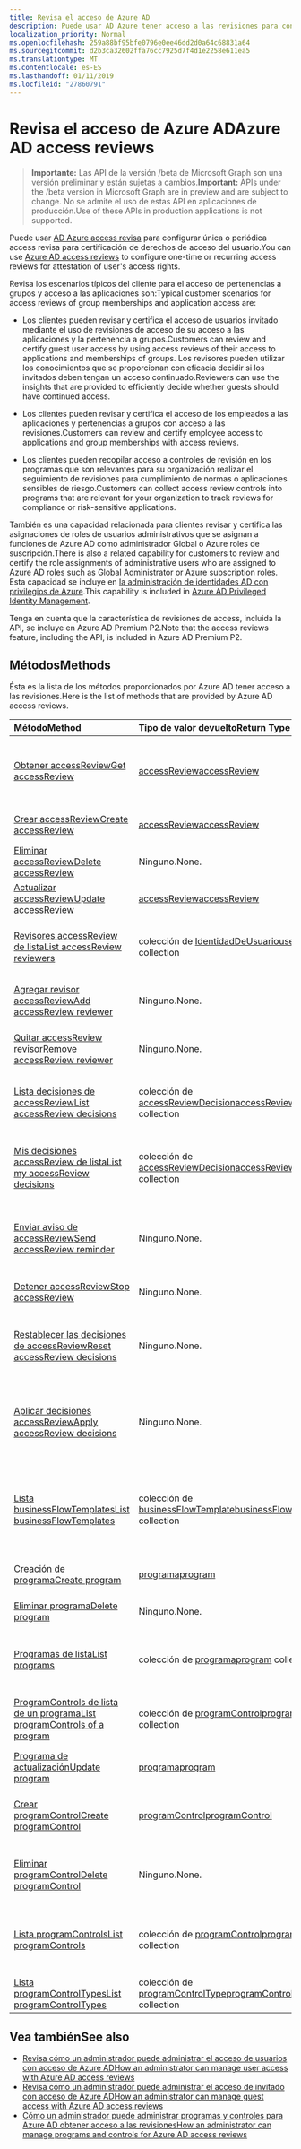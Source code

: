 ```yaml
---
title: Revisa el acceso de Azure AD
description: Puede usar AD Azure tener acceso a las revisiones para configurar revisiones de acceso única o recurrente para la certificación de derechos de acceso del usuario.
localization_priority: Normal
ms.openlocfilehash: 259a88bf95bfe0796e0ee46dd2d0a64c68831a64
ms.sourcegitcommit: d2b3ca32602ffa76cc7925d7f4d1e2258e611ea5
ms.translationtype: MT
ms.contentlocale: es-ES
ms.lasthandoff: 01/11/2019
ms.locfileid: "27860791"
---
```

# <a name="azure-ad-access-reviews"></a><span data-ttu-id="d24c7-103">Revisa el acceso de Azure AD</span><span class="sxs-lookup"><span data-stu-id="d24c7-103">Azure AD access reviews</span></span>

> <span data-ttu-id="d24c7-104">**Importante:** Las API de la versión /beta de Microsoft Graph son una versión preliminar y están sujetas a cambios.</span><span class="sxs-lookup"><span data-stu-id="d24c7-104">**Important:** APIs under the /beta version in Microsoft Graph are in preview and are subject to change.</span></span> <span data-ttu-id="d24c7-105">No se admite el uso de estas API en aplicaciones de producción.</span><span class="sxs-lookup"><span data-stu-id="d24c7-105">Use of these APIs in production applications is not supported.</span></span>

<span data-ttu-id="d24c7-106">Puede usar [AD Azure access revisa](https://docs.microsoft.com/en-us/azure/active-directory/active-directory-azure-ad-controls-access-reviews-overview) para configurar única o periódica access revisa para certificación de derechos de acceso del usuario.</span><span class="sxs-lookup"><span data-stu-id="d24c7-106">You can use [Azure AD access reviews](https://docs.microsoft.com/en-us/azure/active-directory/active-directory-azure-ad-controls-access-reviews-overview) to configure one-time or recurring access reviews for attestation of user's access rights.</span></span>

<span data-ttu-id="d24c7-107">Revisa los escenarios típicos del cliente para el acceso de pertenencias a grupos y acceso a las aplicaciones son:</span><span class="sxs-lookup"><span data-stu-id="d24c7-107">Typical customer scenarios for access reviews of group memberships and application access are:</span></span>
   
- <span data-ttu-id="d24c7-108">Los clientes pueden revisar y certifica el acceso de usuarios invitado mediante el uso de revisiones de acceso de su acceso a las aplicaciones y la pertenencia a grupos.</span><span class="sxs-lookup"><span data-stu-id="d24c7-108">Customers can review and certify guest user access by using access reviews of their access to applications and memberships of groups.</span></span> <span data-ttu-id="d24c7-109">Los revisores pueden utilizar los conocimientos que se proporcionan con eficacia decidir si los invitados deben tengan un acceso continuado.</span><span class="sxs-lookup"><span data-stu-id="d24c7-109">Reviewers can use the insights that are provided to efficiently decide whether guests should have continued access.</span></span>
      
- <span data-ttu-id="d24c7-110">Los clientes pueden revisar y certifica el acceso de los empleados a las aplicaciones y pertenencias a grupos con acceso a las revisiones.</span><span class="sxs-lookup"><span data-stu-id="d24c7-110">Customers can review and certify employee access to applications and group memberships with access reviews.</span></span>
   
- <span data-ttu-id="d24c7-111">Los clientes pueden recopilar acceso a controles de revisión en los programas que son relevantes para su organización realizar el seguimiento de revisiones para cumplimiento de normas o aplicaciones sensibles de riesgo.</span><span class="sxs-lookup"><span data-stu-id="d24c7-111">Customers can collect access review controls into programs that are relevant for your organization to track reviews for compliance or risk-sensitive applications.</span></span>

<span data-ttu-id="d24c7-112">También es una capacidad relacionada para clientes revisar y certifica las asignaciones de roles de usuarios administrativos que se asignan a funciones de Azure AD como administrador Global o Azure roles de suscripción.</span><span class="sxs-lookup"><span data-stu-id="d24c7-112">There is also a related capability for customers to review and certify the role assignments of administrative users who are assigned to Azure AD roles such as Global Administrator or Azure subscription roles.</span></span>  <span data-ttu-id="d24c7-113">Esta capacidad se incluye en [la administración de identidades AD con privilegios de Azure](privilegedidentitymanagement-root.md).</span><span class="sxs-lookup"><span data-stu-id="d24c7-113">This capability is included in [Azure AD Privileged Identity Management](privilegedidentitymanagement-root.md).</span></span>

<span data-ttu-id="d24c7-114">Tenga en cuenta que la característica de revisiones de access, incluida la API, se incluye en Azure AD Premium P2.</span><span class="sxs-lookup"><span data-stu-id="d24c7-114">Note that the access reviews feature, including the API, is included in Azure AD Premium P2.</span></span> 

## <a name="methods"></a><span data-ttu-id="d24c7-115">Métodos</span><span class="sxs-lookup"><span data-stu-id="d24c7-115">Methods</span></span>

<span data-ttu-id="d24c7-116">Ésta es la lista de los métodos proporcionados por Azure AD tener acceso a las revisiones.</span><span class="sxs-lookup"><span data-stu-id="d24c7-116">Here is the list of methods that are provided by Azure AD access reviews.</span></span>  

| <span data-ttu-id="d24c7-117">Método</span><span class="sxs-lookup"><span data-stu-id="d24c7-117">Method</span></span>           | <span data-ttu-id="d24c7-118">Tipo de valor devuelto</span><span class="sxs-lookup"><span data-stu-id="d24c7-118">Return Type</span></span>    |<span data-ttu-id="d24c7-119">Descripción</span><span class="sxs-lookup"><span data-stu-id="d24c7-119">Description</span></span>|
|:---------------|:--------|:----------|
|[<span data-ttu-id="d24c7-120">Obtener accessReview</span><span class="sxs-lookup"><span data-stu-id="d24c7-120">Get accessReview</span></span>](../api/accessreview-get.md) |   [<span data-ttu-id="d24c7-121">accessReview</span><span class="sxs-lookup"><span data-stu-id="d24c7-121">accessReview</span></span>](accessreview.md) |   <span data-ttu-id="d24c7-122">Obtenga una revisión de access con un identificador específico.</span><span class="sxs-lookup"><span data-stu-id="d24c7-122">Get an access review with a specific id.</span></span> |
|[<span data-ttu-id="d24c7-123">Crear accessReview</span><span class="sxs-lookup"><span data-stu-id="d24c7-123">Create accessReview</span></span>](../api/accessreview-create.md) | [<span data-ttu-id="d24c7-124">accessReview</span><span class="sxs-lookup"><span data-stu-id="d24c7-124">accessReview</span></span>](accessreview.md) |   <span data-ttu-id="d24c7-125">Crear un nuevo accessReview.</span><span class="sxs-lookup"><span data-stu-id="d24c7-125">Create a new accessReview.</span></span> |
|[<span data-ttu-id="d24c7-126">Eliminar accessReview</span><span class="sxs-lookup"><span data-stu-id="d24c7-126">Delete accessReview</span></span>](../api/accessreview-delete.md) | <span data-ttu-id="d24c7-127">Ninguno.</span><span class="sxs-lookup"><span data-stu-id="d24c7-127">None.</span></span>   | <span data-ttu-id="d24c7-128">Eliminar un accessReview.</span><span class="sxs-lookup"><span data-stu-id="d24c7-128">Delete an accessReview.</span></span> |
|[<span data-ttu-id="d24c7-129">Actualizar accessReview</span><span class="sxs-lookup"><span data-stu-id="d24c7-129">Update accessReview</span></span>](../api/accessreview-update.md) | [<span data-ttu-id="d24c7-130">accessReview</span><span class="sxs-lookup"><span data-stu-id="d24c7-130">accessReview</span></span>](accessreview.md) | <span data-ttu-id="d24c7-131">Actualizar un accessReview.</span><span class="sxs-lookup"><span data-stu-id="d24c7-131">Update an accessReview.</span></span> |
|[<span data-ttu-id="d24c7-132">Revisores accessReview de lista</span><span class="sxs-lookup"><span data-stu-id="d24c7-132">List accessReview reviewers</span></span>](../api/accessreview-listreviewers.md) |      <span data-ttu-id="d24c7-133">colección de [IdentidadDeUsuario](useridentity.md)</span><span class="sxs-lookup"><span data-stu-id="d24c7-133">[userIdentity](useridentity.md) collection</span></span>| <span data-ttu-id="d24c7-134">Obtenga los revisores de un accessReview.</span><span class="sxs-lookup"><span data-stu-id="d24c7-134">Get the reviewers of an accessReview.</span></span> |
|[<span data-ttu-id="d24c7-135">Agregar revisor accessReview</span><span class="sxs-lookup"><span data-stu-id="d24c7-135">Add accessReview reviewer</span></span>](../api/accessreview-addreviewer.md) |      <span data-ttu-id="d24c7-136">Ninguno.</span><span class="sxs-lookup"><span data-stu-id="d24c7-136">None.</span></span>   |   <span data-ttu-id="d24c7-137">Agregar un revisor a una accessReview.</span><span class="sxs-lookup"><span data-stu-id="d24c7-137">Add a reviewer to an accessReview.</span></span> |
|[<span data-ttu-id="d24c7-138">Quitar accessReview revisor</span><span class="sxs-lookup"><span data-stu-id="d24c7-138">Remove accessReview reviewer</span></span>](../api/accessreview-removereviewer.md) | <span data-ttu-id="d24c7-139">Ninguno.</span><span class="sxs-lookup"><span data-stu-id="d24c7-139">None.</span></span>  |   <span data-ttu-id="d24c7-140">Quitar un revisor de un accessReview.</span><span class="sxs-lookup"><span data-stu-id="d24c7-140">Remove a reviewer from an accessReview.</span></span> |
|[<span data-ttu-id="d24c7-141">Lista decisiones de accessReview</span><span class="sxs-lookup"><span data-stu-id="d24c7-141">List accessReview decisions</span></span>](../api/accessreview-listdecisions.md) |      <span data-ttu-id="d24c7-142">colección de [accessReviewDecision](accessreviewdecision.md)</span><span class="sxs-lookup"><span data-stu-id="d24c7-142">[accessReviewDecision](accessreviewdecision.md) collection</span></span>| <span data-ttu-id="d24c7-143">Obtenga las decisiones de un accessReview.</span><span class="sxs-lookup"><span data-stu-id="d24c7-143">Get the decisions of an accessReview.</span></span>|
|[<span data-ttu-id="d24c7-144">Mis decisiones accessReview de lista</span><span class="sxs-lookup"><span data-stu-id="d24c7-144">List my accessReview decisions</span></span>](../api/accessreview-listmydecisions.md) |     <span data-ttu-id="d24c7-145">colección de [accessReviewDecision](accessreviewdecision.md)</span><span class="sxs-lookup"><span data-stu-id="d24c7-145">[accessReviewDecision](accessreviewdecision.md) collection</span></span>| <span data-ttu-id="d24c7-146">Como revisor, obtener Mis decisiones de un accessReview.</span><span class="sxs-lookup"><span data-stu-id="d24c7-146">As a reviewer, get my decisions of an accessReview.</span></span>|
|[<span data-ttu-id="d24c7-147">Enviar aviso de accessReview</span><span class="sxs-lookup"><span data-stu-id="d24c7-147">Send accessReview reminder</span></span>](../api/accessreview-sendreminder.md) |        <span data-ttu-id="d24c7-148">Ninguno.</span><span class="sxs-lookup"><span data-stu-id="d24c7-148">None.</span></span>   |   <span data-ttu-id="d24c7-149">Enviar un aviso a los revisores de un accessReview.</span><span class="sxs-lookup"><span data-stu-id="d24c7-149">Send a reminder to the reviewers of an accessReview.</span></span> |
|[<span data-ttu-id="d24c7-150">Detener accessReview</span><span class="sxs-lookup"><span data-stu-id="d24c7-150">Stop accessReview</span></span>](../api/accessreview-stop.md) |     <span data-ttu-id="d24c7-151">Ninguno.</span><span class="sxs-lookup"><span data-stu-id="d24c7-151">None.</span></span>   |   <span data-ttu-id="d24c7-152">Detener una accessReview.</span><span class="sxs-lookup"><span data-stu-id="d24c7-152">Stop an accessReview.</span></span> |
|[<span data-ttu-id="d24c7-153">Restablecer las decisiones de accessReview</span><span class="sxs-lookup"><span data-stu-id="d24c7-153">Reset accessReview decisions</span></span>](../api/accessreview-reset.md) |     <span data-ttu-id="d24c7-154">Ninguno.</span><span class="sxs-lookup"><span data-stu-id="d24c7-154">None.</span></span>   |   <span data-ttu-id="d24c7-155">Restablecer las decisiones en un accessReview en curso.</span><span class="sxs-lookup"><span data-stu-id="d24c7-155">Reset the decisions in an in-progress accessReview.</span></span>|
|[<span data-ttu-id="d24c7-156">Aplicar decisiones accessReview</span><span class="sxs-lookup"><span data-stu-id="d24c7-156">Apply accessReview decisions</span></span>](../api/accessreview-apply.md) |     <span data-ttu-id="d24c7-157">Ninguno.</span><span class="sxs-lookup"><span data-stu-id="d24c7-157">None.</span></span>   |   <span data-ttu-id="d24c7-158">Se aplican las decisiones de un accessReview completado.</span><span class="sxs-lookup"><span data-stu-id="d24c7-158">Apply the decisions from a completed accessReview.</span></span>|
|[<span data-ttu-id="d24c7-159">Lista businessFlowTemplates</span><span class="sxs-lookup"><span data-stu-id="d24c7-159">List businessFlowTemplates</span></span>](../api/businessflowtemplate-list.md) | <span data-ttu-id="d24c7-160">colección de [businessFlowTemplate](businessflowtemplate.md)</span><span class="sxs-lookup"><span data-stu-id="d24c7-160">[businessFlowTemplate](businessflowtemplate.md) collection</span></span>| <span data-ttu-id="d24c7-161">Obtener las plantillas de flujo de negocio adecuados tener acceso a las revisiones.</span><span class="sxs-lookup"><span data-stu-id="d24c7-161">Get the business flow templates appropriate to access reviews.</span></span>|
|[<span data-ttu-id="d24c7-162">Creación de programa</span><span class="sxs-lookup"><span data-stu-id="d24c7-162">Create program</span></span>](../api/program-create.md) |   [<span data-ttu-id="d24c7-163">programa</span><span class="sxs-lookup"><span data-stu-id="d24c7-163">program</span></span>](program.md)   |   <span data-ttu-id="d24c7-164">Crear un nuevo programa.</span><span class="sxs-lookup"><span data-stu-id="d24c7-164">Create a new program.</span></span>|
|[<span data-ttu-id="d24c7-165">Eliminar programa</span><span class="sxs-lookup"><span data-stu-id="d24c7-165">Delete program</span></span>](../api/program-delete.md) |   <span data-ttu-id="d24c7-166">Ninguno.</span><span class="sxs-lookup"><span data-stu-id="d24c7-166">None.</span></span>   |   <span data-ttu-id="d24c7-167">Eliminar un programa.</span><span class="sxs-lookup"><span data-stu-id="d24c7-167">Delete a program.</span></span>|
|[<span data-ttu-id="d24c7-168">Programas de lista</span><span class="sxs-lookup"><span data-stu-id="d24c7-168">List programs</span></span>](../api/program-list.md) |  <span data-ttu-id="d24c7-169">colección de [programa](program.md)</span><span class="sxs-lookup"><span data-stu-id="d24c7-169">[program](program.md) collection</span></span>|   <span data-ttu-id="d24c7-170">Obtener una colección de todos los programas.</span><span class="sxs-lookup"><span data-stu-id="d24c7-170">Get a collection of all the programs.</span></span>|
|[<span data-ttu-id="d24c7-171">ProgramControls de lista de un programa</span><span class="sxs-lookup"><span data-stu-id="d24c7-171">List programControls of a program</span></span>](../api/program-listcontrols.md) |      <span data-ttu-id="d24c7-172">colección de [programControl](programcontrol.md)</span><span class="sxs-lookup"><span data-stu-id="d24c7-172">[programControl](programcontrol.md) collection</span></span>| <span data-ttu-id="d24c7-173">Obtener una colección de los controles de un programa.</span><span class="sxs-lookup"><span data-stu-id="d24c7-173">Get a collection of the controls of a program.</span></span>|
|[<span data-ttu-id="d24c7-174">Programa de actualización</span><span class="sxs-lookup"><span data-stu-id="d24c7-174">Update program</span></span>](../api/program-update.md) |   [<span data-ttu-id="d24c7-175">programa</span><span class="sxs-lookup"><span data-stu-id="d24c7-175">program</span></span>](program.md)|  <span data-ttu-id="d24c7-176">Actualizar un programa.</span><span class="sxs-lookup"><span data-stu-id="d24c7-176">Update a program.</span></span>|
|[<span data-ttu-id="d24c7-177">Crear programControl</span><span class="sxs-lookup"><span data-stu-id="d24c7-177">Create programControl</span></span>](../api/programcontrol-create.md) |     [<span data-ttu-id="d24c7-178">programControl</span><span class="sxs-lookup"><span data-stu-id="d24c7-178">programControl</span></span>](programcontrol.md) |   <span data-ttu-id="d24c7-179">Agregar un programControl a un programa.</span><span class="sxs-lookup"><span data-stu-id="d24c7-179">Add a programControl to a program.</span></span>|
|[<span data-ttu-id="d24c7-180">Eliminar programControl</span><span class="sxs-lookup"><span data-stu-id="d24c7-180">Delete programControl</span></span>](../api/programcontrol-delete.md) |     <span data-ttu-id="d24c7-181">Ninguno.</span><span class="sxs-lookup"><span data-stu-id="d24c7-181">None.</span></span>   |   <span data-ttu-id="d24c7-182">Quitar un programControl de un programa.</span><span class="sxs-lookup"><span data-stu-id="d24c7-182">Remove a programControl from a program.</span></span>|
|[<span data-ttu-id="d24c7-183">Lista programControls</span><span class="sxs-lookup"><span data-stu-id="d24c7-183">List programControls</span></span>](../api/programcontrol-list.md) | <span data-ttu-id="d24c7-184">colección de [programControl](programcontrol.md)</span><span class="sxs-lookup"><span data-stu-id="d24c7-184">[programControl](programcontrol.md) collection</span></span>| <span data-ttu-id="d24c7-185">Controles de lista a través de todos los programas en el inquilino.</span><span class="sxs-lookup"><span data-stu-id="d24c7-185">List controls across all programs in the tenant.</span></span>|
|[<span data-ttu-id="d24c7-186">Lista programControlTypes</span><span class="sxs-lookup"><span data-stu-id="d24c7-186">List programControlTypes</span></span>](../api/programcontroltype-list.md) | <span data-ttu-id="d24c7-187">colección de [programControlType](programcontroltype.md)</span><span class="sxs-lookup"><span data-stu-id="d24c7-187">[programControlType](programcontroltype.md) collection</span></span>| <span data-ttu-id="d24c7-188">Lista de tipos de control de programa.</span><span class="sxs-lookup"><span data-stu-id="d24c7-188">List program control types.</span></span> |


## <a name="see-also"></a><span data-ttu-id="d24c7-189">Vea también</span><span class="sxs-lookup"><span data-stu-id="d24c7-189">See also</span></span>

- [<span data-ttu-id="d24c7-190">Revisa cómo un administrador puede administrar el acceso de usuarios con acceso de Azure AD</span><span class="sxs-lookup"><span data-stu-id="d24c7-190">How an administrator can manage user access with Azure AD access reviews</span></span>](https://docs.microsoft.com/en-us/azure/active-directory/active-directory-azure-ad-controls-manage-user-access-with-access-reviews)
- [<span data-ttu-id="d24c7-191">Revisa cómo un administrador puede administrar el acceso de invitado con acceso de Azure AD</span><span class="sxs-lookup"><span data-stu-id="d24c7-191">How an administrator can manage guest access with Azure AD access reviews</span></span>](https://docs.microsoft.com/en-us/azure/active-directory/active-directory-azure-ad-controls-manage-guest-access-with-access-reviews)
- [<span data-ttu-id="d24c7-192">Cómo un administrador puede administrar programas y controles para Azure AD obtener acceso a las revisiones</span><span class="sxs-lookup"><span data-stu-id="d24c7-192">How an administrator can manage programs and controls for Azure AD access reviews</span></span>](https://docs.microsoft.com/en-us/azure/active-directory/active-directory-azure-ad-controls-manage-programs-controls)


<!-- {
  "type": "#page.annotation",
  "description": "Service root",
  "keywords": "",
  "section": "documentation",
  "tocPath": ""
}-->
